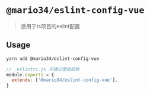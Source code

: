 # `@mario34/eslint-config-vue`

> 适用于ts项目的eslint配置

## Usage

```bash
yarn add @mario34/eslint-config-vue
```

```js
// .eslintrc.js 不建议使用简称
module.exports = {
  extends: ['@mario34/eslint-config-vue'],
}

```